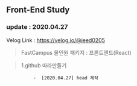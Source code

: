 ## Front-End Study
### update : 2020.04.27

Velog Link : https://velog.io/@ieed0205

> FastCampus 올인원 패키지 : 프론트엔드(React)


>1.github 따라만들기
              
              -  [2020.04.27] head 제작